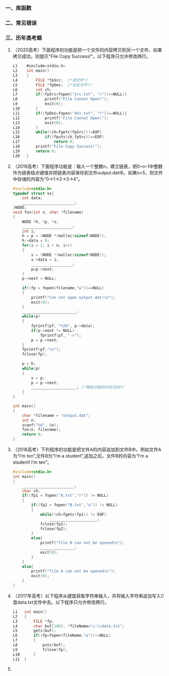 ### 一、库函数

### 二、常见错误

### 三、历年高考题

1. （2020高考）下面程序的功能是把一个文件的内容拷贝到另一个文件，如果拷贝成功，则提示"File Copy Success!"。以下程序只允许修改两行。

   ```c
   L1    #include<stdio.h>
   L2    int main()
   L3    {
   L4        FILE *fpSrc;  /*源文件*/
   L5        FILE *fpDes;  /*目标文件*/
   L6        int ch;
   L7        if((fpSrc=fopen("src.txt", "r"))==NULL){
   L8            printf("File Cannot Open!");
   L9            exit(0);
   L10       }
   L11       if((fpDes=fopen("des.txt", "r"))==NULL){
   L12           printf("File Cannot Open!");
   L13           exit(0);
   L14       }
   L15       while((ch=fgetc(fpSrc))!=EOF)
   L16           if((fputs(ch,fpSrc))==EOF)
   L17               return 0;
   L18       printf("File Copy Success!");
   L19       return 0;
   L20   }
   ```

   

2. （2019高考）下面程序功能是：输入一个整数n，建立链表，把0~n-1中整数作为链表结点键值并把链表内容保存到文件output.dat中。如果n=5，则文件中存储的内容为“0->1->2->3->4”。

   ```c
   #include<stdio.h>
   typedef struct ss{
       int data;
       _______________________;
   }NODE;
   void fun(int n, char *filename)
   {
       NODE *h, *p, *s;
       ______________________;
       int i;
       h = p = (NODE *)malloc(sizeof(NODE));
       h->data = 0;
       for(i = 1; i < n; i++)
       {
           s = (NODE *)malloc(sizeof(NODE));
           s->data = i;
           __________________;
           p=p->next;
       }
       p->next = NULL;
       
       if((fp = fopen(filename,"w"))==NULL)
       {
           printf("Can not open output.dat!\n");
           exit(0);
       }
       ________________________;
       while(p)
       {
           fprintf(pf, "%3d", p->data);
           if(p->next != NULL)
               fprintf(pf, "->");
           p = p->next;
       }
       fprintf(pf,"\n");
       fclose(fp);
       
       p = h;
       while(p)
       {
           s = p;
           p = p->next;
           ____________________; /*释放分配的内存空间*/
       }
   }
   
   int main()
   {
       char *filename = "output.dat";
       int n;
       scanf("%d", &n);
       fun(n, filename);
       return 0;
   }
   ```

3. （2018高考）下列程序的功能是把文件A的内容追加到文件B中。例如文件A为“I’m ten”,文件B为“I’m a student”,追加之后，文件B的内容为“I’m a student! I’m ten”。

   ```c
   #include<stdio.h>
   int main()
   {
       _______________________;
       char ch;
       if((fp1 = fopen("A.txt","r")) != NULL)
       {
           if((fp2 = fopen("B.txt","a")) != NULL)
           {
               while((ch=fgetc(fp1)) != EOF)
                   _____________________;
               fclose(fp1);
               fclose(fp2);
           }
           else{
               printf("file B can not be opened\n");
               _______________;
               exit(0);
           }
       }
       else{
           printf("file A can not be opened\n");
           exit(0);
       }
   }
   ```

4. （2017年高考）以下程序从键盘获取字符串输入，并将输入字符串追加写入C盘data.txt文件中去。以下程序只允许修改两行。

   ```c
   L1	int main()
   L2	{
   L3		FILE *fp;
   L4		char buf[100], *fileName="c:\\data.txt";
   L5		gets(buf);
   L6		if((fp=fopen(fileName,"w"))!=NULL)
   L7		{
   L8			puts(buf);
   L9			fclose(fp);
   L10		}
   L11	}
   ```

5. 